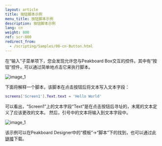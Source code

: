 ```yaml
---
layout: article
title: 按钮脚本示例
menu_title: 按钮脚本示例
description: 按钮脚本示例
lang: cn
weight: 800
ref: scr-800
redirect_from:
  - /scripting/Samples/08-cn-Button.html
---
```

在“输入”子菜单项下，您会发现允许您与Peakboard Box交互的控件。其中有“按钮”控件，可以通过简单地点击它来执行脚本。

![image_1](/assets/images/scripting/Scripting_Beispiele/Controls_Input.png)

下面将解释一个脚本，该脚本在点击按钮后将文本写入文本字段：

```lua
screens['Screen1'].Text.text = 'Hello World'

```

可以看出，“Screen1”上的文本字段“Text”是在点击按钮后寻址的，末尾的文本定义了应该更改的文本。
然后，引号中的文本将输入到文本字段中。

![image_1](/assets/images/scripting/Scripting_Beispiele/ButtonSkript.png)

该示例可以在Peakboard Designer中的“模板”->“脚本”下的找到，也可以通过此[链接](https://github.com/Peakboard/CoolStuff/raw/master/Scripts/ButtonScriptExample/ButtonScriptExample.pbmx)下载。
